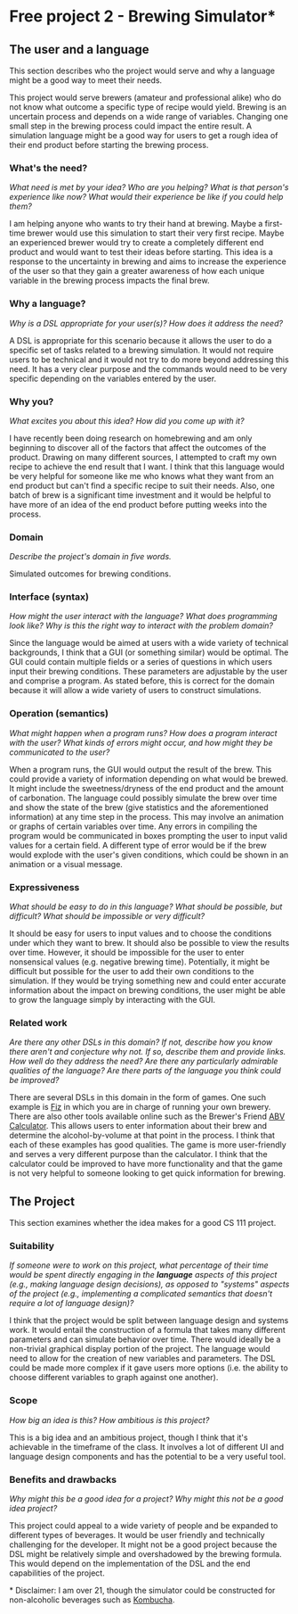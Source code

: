 # Free project 2 - Brewing Simulator*

## The user and a language
This section describes who the project would serve and why a language might be a
good way to meet their needs.

This project would serve brewers (amateur and professional alike) who do not know what outcome a specific type of recipe would yield. Brewing is an uncertain process and depends on a wide range of variables. Changing one small step in the brewing process could impact the entire result. A simulation language might be a good way for users to get a rough idea of their end product before starting the brewing process.


### What's the need?
_What need is met by your idea? Who are you helping? What is that person's
experience like now? What would their experience be like if you could help 
them?_

I am helping anyone who wants to try their hand at brewing. Maybe a first-time brewer would use this simulation to start their very first recipe. Maybe an experienced brewer would try to create a completely different end product and would want to test their ideas before starting. This idea is a response to the uncertainty in brewing and aims to increase the experience of the user so that they gain a greater awareness of how each unique variable in the brewing process impacts the final brew.


### Why a language?
_Why is a DSL appropriate for your user(s)? How does it address the need?_

A DSL is appropriate for this scenario because it allows the user to do a specific set of tasks related to a brewing simulation. It would not require users to be technical and it would not try to do more beyond addressing this need. It has a very clear purpose and the commands would need to be very specific depending on the variables entered by the user. 


### Why you?
_What excites you about this idea? How did you come up with it?_

I have recently been doing research on homebrewing and am only beginning to discover all of the factors that affect the outcomes of the product. Drawing on many different sources, I attempted to craft my own recipe to achieve the end result that I want. I think that this language would be very helpful for someone like me who knows what they want from an end product but can't find a specific recipe to suit their needs. Also, one batch of brew is a significant time investment and it would be helpful to have more of an idea of the end product before putting weeks into the process.


### Domain
_Describe the project's domain in five words._

Simulated outcomes for brewing conditions.


### Interface (syntax)
_How might the user interact with the language? What does programming look 
like? Why is this the right way to interact with the problem domain?_ 

Since the language would be aimed at users with a wide variety of technical backgrounds, I think that a GUI (or something similar) would be optimal. The GUI could contain multiple fields or a series of questions in which users input their brewing conditions. These parameters are adjustable by the user and comprise a program. As stated before, this is correct for the domain because it will allow a wide variety of users to construct simulations.


### Operation (semantics)
_What might happen when a program runs? How does a program interact with the
user? What kinds of errors might occur, and how might they be communicated to
the user?_

When a program runs, the GUI would output the result of the brew. This could provide a variety of information depending on what would be brewed. It might include the sweetness/dryness of the end product and the amount of carbonation. The language could possibly simulate the brew over time and show the state of the brew (give statistics and the aforementioned information) at any time step in the process. This may involve an animation or graphs of certain variables over time. Any errors in compiling the program would be communicated in boxes prompting the user to input valid values for a certain field. A different type of error would be if the brew would explode with the user's given conditions, which could be shown in an animation or a visual message.


### Expressiveness
_What should be easy to do in this language? What should be possible, but
difficult? What should be impossible or very difficult?_

It should be easy for users to input values and to choose the conditions under which they want to brew. It should also be possible to view the results over time. However, it should be impossible for the user to enter nonsensical values (e.g. negative brewing time). Potentially, it might be difficult but possible for the user to add their own conditions to the simulation. If they would be trying something new and could enter accurate information about the impact on brewing conditions, the user might be able to grow the language simply by interacting with the GUI. 


### Related work
_Are there any other DSLs in this domain? If not, describe how you know there
aren't and conjecture why not. If so, describe them and provide links. How well 
do they address the need? Are there any particularly admirable qualities of the
language? Are there parts of the language you think could be improved?_

There are several DSLs in this domain in the form of games. One such example is [Fiz](http://brewfiz.com/) in which you are in charge of running your own brewery. There are also other tools available online such as the Brewer's Friend [ABV Calculator](http://www.brewersfriend.com/abv-calculator/). This allows users to enter information about their brew and determine the alcohol-by-volume at that point in the process. I think that each of these examples has good qualities. The game is more user-friendly and serves a very different purpose than the calculator. I think that the calculator could be improved to have more functionality and that the game is not very helpful to someone looking to get quick information for brewing.


## The Project
This section examines whether the idea makes for a good CS 111 project.


### Suitability
_If someone were to work on this project, what percentage of their time would be
spent directly engaging in the **language** aspects of this project (e.g.,
making language design decisions), as opposed to "systems" aspects of the
project (e.g., implementing a complicated semantics that doesn't require a lot
of language design)?_

I think that the project would be split between language design and systems work. It would entail the construction of a formula that takes many different parameters and can simulate behavior over time. There would ideally be a non-trivial graphical display portion of the project. The language would need to allow for the creation of new variables and parameters. The DSL could be made more complex if it gave users more options (i.e. the ability to choose different variables to graph against one another). 


### Scope
_How big an idea is this? How ambitious is this project?_

This is a big idea and an ambitious project, though I think that it's achievable in the timeframe of the class. It involves a lot of different UI and language design components and has the potential to be a very useful tool.


### Benefits and drawbacks
_Why might this be a good idea for a project? Why might this not be a good idea 
project?_

This project could appeal to a wide variety of people and be expanded to different types of beverages. It would be user friendly and technically challenging for the developer. It might not be a good project because the DSL might be relatively simple and overshadowed by the brewing formula. This would depend on the implementation of the DSL and the end capabilities of the project.


\* Disclaimer: I am over 21, though the simulator could be constructed for non-alcoholic beverages such as [Kombucha](https://en.wikipedia.org/wiki/Kombucha).
